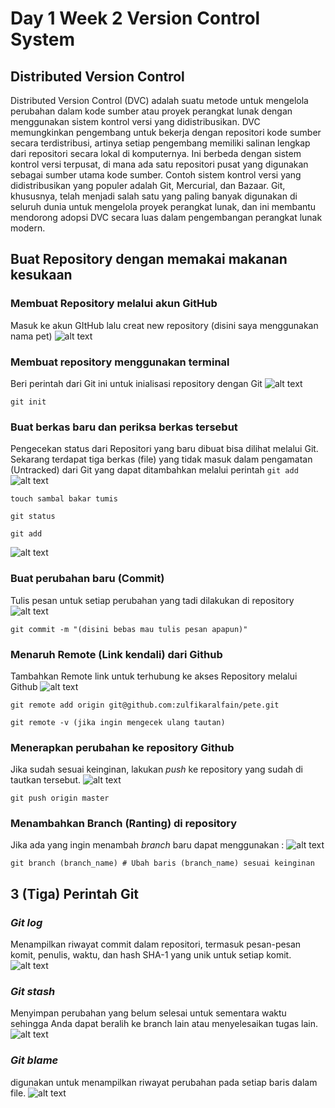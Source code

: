 # Day 1 Week 2 Version Control System
## Distributed Version Control
Distributed Version Control (DVC) adalah suatu metode untuk mengelola perubahan dalam kode sumber atau proyek perangkat lunak dengan menggunakan sistem kontrol versi yang didistribusikan. DVC memungkinkan pengembang untuk bekerja dengan repositori kode sumber secara terdistribusi, artinya setiap pengembang memiliki salinan lengkap dari repositori secara lokal di komputernya. Ini berbeda dengan sistem kontrol versi terpusat, di mana ada satu repositori pusat yang digunakan sebagai sumber utama kode sumber. Contoh sistem kontrol versi yang didistribusikan yang populer adalah Git, Mercurial, dan Bazaar. Git, khususnya, telah menjadi salah satu yang paling banyak digunakan di seluruh dunia untuk mengelola proyek perangkat lunak, dan ini membantu mendorong adopsi DVC secara luas dalam pengembangan perangkat lunak modern.

## Buat Repository dengan memakai makanan kesukaan
### Membuat Repository melalui akun GitHub
Masuk ke akun GItHub lalu creat new repository (disini saya menggunakan nama pet)
![alt text](https://github.com/zulfikaralfain/devops18-dumbways-zulfikar/blob/assets/Screenshot%20(131).png?raw=true)

### Membuat repository menggunakan terminal
Beri perintah dari Git ini untuk inialisasi repository dengan Git
![alt text](https://github.com/zulfikaralfain/devops18-dumbways-zulfikar/blob/assets/Screenshot%20(132).png?raw=true)
```
git init
```
### Buat berkas baru dan periksa berkas tersebut
Pengecekan status dari Repositori yang baru dibuat bisa dilihat melalui Git. Sekarang terdapat tiga berkas (file) yang tidak masuk dalam pengamatan (Untracked) dari Git yang dapat ditambahkan melalui perintah ```git add```
![alt text](https://github.com/zulfikaralfain/devops18-dumbways-zulfikar/blob/assets/Screenshot%20(133).png?raw=true)
```
touch sambal bakar tumis
```
```
git status
```
```
git add
```
![alt text](https://github.com/zulfikaralfain/devops18-dumbways-zulfikar/blob/assets/Screenshot%20(136).png?raw=true)
### Buat perubahan baru (Commit)
Tulis pesan untuk setiap perubahan yang tadi dilakukan di repository
![alt text](https://github.com/zulfikaralfain/devops18-dumbways-zulfikar/blob/assets/Screenshot%20(137).png?raw=true)
```
git commit -m "(disini bebas mau tulis pesan apapun)"
```
### Menaruh Remote (Link kendali) dari Github
Tambahkan Remote link untuk terhubung ke akses Repository melalui Github
![alt text](https://github.com/zulfikaralfain/devops18-dumbways-zulfikar/blob/assets/Screenshot%20(138).png?raw=true)
```
git remote add origin git@github.com:zulfikaralfain/pete.git
```
```
git remote -v (jika ingin mengecek ulang tautan)
```
### Menerapkan perubahan ke repository Github
Jika sudah sesuai keinginan, lakukan *push* ke repository yang sudah di tautkan tersebut.
![alt text](https://github.com/zulfikaralfain/devops18-dumbways-zulfikar/blob/assets/Screenshot%20(139).png?raw=true)
```
git push origin master
```
### Menambahkan Branch (Ranting) di repository
Jika ada yang ingin menambah *branch* baru dapat menggunakan :
![alt text](https://github.com/zulfikaralfain/devops18-dumbways-zulfikar/blob/assets/Screenshot%20(140).png?raw=true)
```
git branch (branch_name) # Ubah baris (branch_name) sesuai keinginan
```

## 3 (Tiga) Perintah Git
### *Git log*
 Menampilkan riwayat commit dalam repositori, termasuk pesan-pesan komit, penulis, waktu, dan hash SHA-1 yang unik untuk setiap komit.
![alt text](https://github.com/zulfikaralfain/devops18-dumbways-zulfikar/blob/assets/Screenshot%20(141).png?raw=true)
 
 ### *Git stash*
 Menyimpan perubahan yang belum selesai untuk sementara waktu sehingga Anda dapat beralih ke branch lain atau menyelesaikan tugas lain.
 ![alt text](https://github.com/zulfikaralfain/devops18-dumbways-zulfikar/blob/assets/Screenshot%20(142).png?raw=true)
 
 ### *Git blame*
 digunakan untuk menampilkan riwayat perubahan pada setiap baris dalam file.
 ![alt text](https://github.com/zulfikaralfain/devops18-dumbways-zulfikar/blob/assets/Screenshot%20(144).png?raw=true)